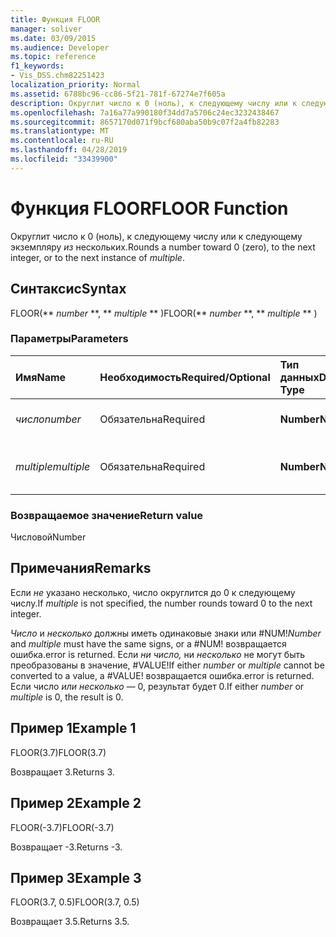 ```yaml
---
title: Функция FLOOR
manager: soliver
ms.date: 03/09/2015
ms.audience: Developer
ms.topic: reference
f1_keywords:
- Vis_DSS.chm82251423
localization_priority: Normal
ms.assetid: 6788bc96-cc86-5f21-781f-67274e7f605a
description: Округлит число к 0 (ноль), к следующему числу или к следующему экземпляру нескольких.
ms.openlocfilehash: 7a16a77a990180f34dd7a5706c24ec3232438467
ms.sourcegitcommit: 8657170d071f9bcf680aba50b9c07f2a4fb82283
ms.translationtype: MT
ms.contentlocale: ru-RU
ms.lasthandoff: 04/28/2019
ms.locfileid: "33439900"
---
```

# <a name="floor-function"></a><span data-ttu-id="5c268-103">Функция FLOOR</span><span class="sxs-lookup"><span data-stu-id="5c268-103">FLOOR Function</span></span>

<span data-ttu-id="5c268-104">Округлит число к 0 (ноль), к следующему числу или к следующему экземпляру  _из_ нескольких.</span><span class="sxs-lookup"><span data-stu-id="5c268-104">Rounds a number toward 0 (zero), to the next integer, or to the next instance of  _multiple_.</span></span>
  
## <a name="syntax"></a><span data-ttu-id="5c268-105">Синтаксис</span><span class="sxs-lookup"><span data-stu-id="5c268-105">Syntax</span></span>

<span data-ttu-id="5c268-106">FLOOR(\*\* *number* \*\*, \*\* *multiple* \*\* )</span><span class="sxs-lookup"><span data-stu-id="5c268-106">FLOOR(\*\* *number* \*\*, \*\* *multiple* \*\* )</span></span> 
  
### <a name="parameters"></a><span data-ttu-id="5c268-107">Параметры</span><span class="sxs-lookup"><span data-stu-id="5c268-107">Parameters</span></span>

|<span data-ttu-id="5c268-108">**Имя**</span><span class="sxs-lookup"><span data-stu-id="5c268-108">**Name**</span></span>|<span data-ttu-id="5c268-109">**Необходимость**</span><span class="sxs-lookup"><span data-stu-id="5c268-109">**Required/Optional**</span></span>|<span data-ttu-id="5c268-110">**Тип данных**</span><span class="sxs-lookup"><span data-stu-id="5c268-110">**Data Type**</span></span>|<span data-ttu-id="5c268-111">**Описание**</span><span class="sxs-lookup"><span data-stu-id="5c268-111">**Description**</span></span>|
|:-----|:-----|:-----|:-----|
| <span data-ttu-id="5c268-112">_число_</span><span class="sxs-lookup"><span data-stu-id="5c268-112">_number_</span></span> <br/> |<span data-ttu-id="5c268-113">Обязательна</span><span class="sxs-lookup"><span data-stu-id="5c268-113">Required</span></span>  <br/> |<span data-ttu-id="5c268-114">**Number**</span><span class="sxs-lookup"><span data-stu-id="5c268-114">**Number**</span></span> <br/> |<span data-ttu-id="5c268-115">Число для округли.</span><span class="sxs-lookup"><span data-stu-id="5c268-115">The number to round.</span></span>  <br/> |
| <span data-ttu-id="5c268-116">_multiple_</span><span class="sxs-lookup"><span data-stu-id="5c268-116">_multiple_</span></span> <br/> |<span data-ttu-id="5c268-117">Обязательна</span><span class="sxs-lookup"><span data-stu-id="5c268-117">Required</span></span>  <br/> |<span data-ttu-id="5c268-118">**Number**</span><span class="sxs-lookup"><span data-stu-id="5c268-118">**Number**</span></span> <br/> |<span data-ttu-id="5c268-119">Кратная, к которой нужно округить.</span><span class="sxs-lookup"><span data-stu-id="5c268-119">The multiple to which to round.</span></span>  <br/> |
   
### <a name="return-value"></a><span data-ttu-id="5c268-120">Возвращаемое значение</span><span class="sxs-lookup"><span data-stu-id="5c268-120">Return value</span></span>

<span data-ttu-id="5c268-121">Числовой</span><span class="sxs-lookup"><span data-stu-id="5c268-121">Number</span></span>
  
## <a name="remarks"></a><span data-ttu-id="5c268-122">Примечания</span><span class="sxs-lookup"><span data-stu-id="5c268-122">Remarks</span></span>

<span data-ttu-id="5c268-123">Если  _не_ указано несколько, число округлится до 0 к следующему числу.</span><span class="sxs-lookup"><span data-stu-id="5c268-123">If  _multiple_ is not specified, the number rounds toward 0 to the next integer.</span></span> 
  
 <span data-ttu-id="5c268-124">_Число_ и  _несколько_ должны иметь одинаковые знаки или #NUM!</span><span class="sxs-lookup"><span data-stu-id="5c268-124">_Number_ and  _multiple_ must have the same signs, or a #NUM!</span></span> <span data-ttu-id="5c268-125">возвращается ошибка.</span><span class="sxs-lookup"><span data-stu-id="5c268-125">error is returned.</span></span> <span data-ttu-id="5c268-126">Если  _ни число,_ ни  _несколько_ не могут быть преобразованы в значение, #VALUE!</span><span class="sxs-lookup"><span data-stu-id="5c268-126">If either  _number_ or  _multiple_ cannot be converted to a value, a #VALUE!</span></span> <span data-ttu-id="5c268-127">возвращается ошибка.</span><span class="sxs-lookup"><span data-stu-id="5c268-127">error is returned.</span></span> <span data-ttu-id="5c268-128">Если число  _или_  _несколько —_ 0, результат будет 0.</span><span class="sxs-lookup"><span data-stu-id="5c268-128">If either  _number_ or  _multiple_ is 0, the result is 0.</span></span> 
  
## <a name="example-1"></a><span data-ttu-id="5c268-129">Пример 1</span><span class="sxs-lookup"><span data-stu-id="5c268-129">Example 1</span></span>

<span data-ttu-id="5c268-130">FLOOR(3.7)</span><span class="sxs-lookup"><span data-stu-id="5c268-130">FLOOR(3.7)</span></span>
  
<span data-ttu-id="5c268-131">Возвращает 3.</span><span class="sxs-lookup"><span data-stu-id="5c268-131">Returns 3.</span></span>
  
## <a name="example-2"></a><span data-ttu-id="5c268-132">Пример 2</span><span class="sxs-lookup"><span data-stu-id="5c268-132">Example 2</span></span>

<span data-ttu-id="5c268-133">FLOOR(-3.7)</span><span class="sxs-lookup"><span data-stu-id="5c268-133">FLOOR(-3.7)</span></span>
  
<span data-ttu-id="5c268-134">Возвращает -3.</span><span class="sxs-lookup"><span data-stu-id="5c268-134">Returns -3.</span></span>
  
## <a name="example-3"></a><span data-ttu-id="5c268-135">Пример 3</span><span class="sxs-lookup"><span data-stu-id="5c268-135">Example 3</span></span>

<span data-ttu-id="5c268-136">FLOOR(3.7, 0.5)</span><span class="sxs-lookup"><span data-stu-id="5c268-136">FLOOR(3.7, 0.5)</span></span>
  
<span data-ttu-id="5c268-137">Возвращает 3.5.</span><span class="sxs-lookup"><span data-stu-id="5c268-137">Returns 3.5.</span></span>
  

